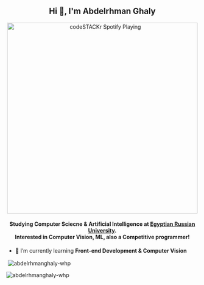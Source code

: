 <h2 align="center">Hi 👋, I'm Abdelrhman Ghaly</h2>
<p align="center">

<img src="https://spotify-pink.vercel.app/api/spotify" alt="codeSTACKr Spotify Playing" width="500" align="middle"/>

    
<h4 align="center">Studying Computer Sciecne & Artificial Intelligence at <a href="https://www.eru.edu.eg/">Egyptian Russian University</a>.<br> Interested in Computer Vision, ML, also a Competitive programmer!</h4>


- 🌱 I’m currently learning **Front-end Development & Computer Vision**

<p>&nbsp;<img align="center" src="https://github-readme-stats.vercel.app/api?username=abdelrhmanghaly-whp&show_icons=true&locale=en&bg_color=00000000" alt="abdelrhmanghaly-whp" /></p>
<p><img align="left" src="https://github-readme-stats.vercel.app/api/top-langs?username=abdelrhmanghaly-whp&show_icons=true&locale=en&layout=compact&bg_color=00000000" alt="abdelrhmanghaly-whp" /></p>
